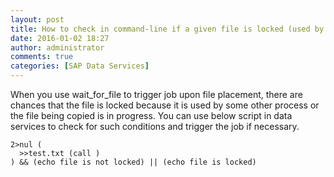 ```yaml
---
layout: post
title: How to check in command-line if a given file is locked (used by any process)?
date: 2016-01-02 18:27
author: administrator
comments: true
categories: [SAP Data Services]
---
```

When you use wait_for_file to trigger job upon file placement, there are chances that the file is locked because it is used by some other process or the file being copied is in progress. You can use below script in data services to check for such conditions and trigger the job if necessary.
<pre><code>2&gt;nul (
  &gt;&gt;test.txt (call )
) &amp;&amp; (echo file is not locked) || (echo file is locked)</code></pre>
